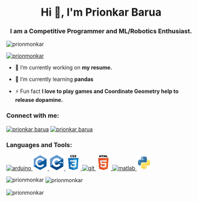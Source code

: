 <h1 align="center">Hi 👋, I'm Prionkar Barua</h1>
<h3 align="center">I am a Competitive Programmer and ML/Robotics Enthusiast.</h3>

<p align="left"> <img src="https://komarev.com/ghpvc/?username=prionmonkar&label=Profile%20views&color=0e75b6&style=flat" alt="prionmonkar" /> </p>

<p align="left"> <a href="https://github.com/ryo-ma/github-profile-trophy"><img src="https://github-profile-trophy.vercel.app/?username=prionmonkar" alt="prionmonkar" /></a> </p>

- 🔭 I’m currently working on **my resume.**

- 🌱 I’m currently learning **pandas**

- ⚡ Fun fact **I love to play games and Coordinate Geometry help to release dopamine.**

<h3 align="left">Connect with me:</h3>
<p align="left">
<a href="https://linkedin.com/in/prionkar barua" target="blank"><img align="center" src="https://raw.githubusercontent.com/rahuldkjain/github-profile-readme-generator/master/src/images/icons/Social/linked-in-alt.svg" alt="prionkar barua" height="30" width="40" /></a>
<a href="https://fb.com/prionkar barua" target="blank"><img align="center" src="https://raw.githubusercontent.com/rahuldkjain/github-profile-readme-generator/master/src/images/icons/Social/facebook.svg" alt="prionkar barua" height="30" width="40" /></a>
</p>

<h3 align="left">Languages and Tools:</h3>
<p align="left"> <a href="https://www.arduino.cc/" target="_blank" rel="noreferrer"> <img src="https://cdn.worldvectorlogo.com/logos/arduino-1.svg" alt="arduino" width="40" height="40"/> </a> <a href="https://www.cprogramming.com/" target="_blank" rel="noreferrer"> <img src="https://raw.githubusercontent.com/devicons/devicon/master/icons/c/c-original.svg" alt="c" width="40" height="40"/> </a> <a href="https://www.w3schools.com/cpp/" target="_blank" rel="noreferrer"> <img src="https://raw.githubusercontent.com/devicons/devicon/master/icons/cplusplus/cplusplus-original.svg" alt="cplusplus" width="40" height="40"/> </a> <a href="https://www.w3schools.com/css/" target="_blank" rel="noreferrer"> <img src="https://raw.githubusercontent.com/devicons/devicon/master/icons/css3/css3-original-wordmark.svg" alt="css3" width="40" height="40"/> </a> <a href="https://git-scm.com/" target="_blank" rel="noreferrer"> <img src="https://www.vectorlogo.zone/logos/git-scm/git-scm-icon.svg" alt="git" width="40" height="40"/> </a> <a href="https://www.w3.org/html/" target="_blank" rel="noreferrer"> <img src="https://raw.githubusercontent.com/devicons/devicon/master/icons/html5/html5-original-wordmark.svg" alt="html5" width="40" height="40"/> </a> <a href="https://www.mathworks.com/" target="_blank" rel="noreferrer"> <img src="https://upload.wikimedia.org/wikipedia/commons/2/21/Matlab_Logo.png" alt="matlab" width="40" height="40"/> </a> <a href="https://www.python.org" target="_blank" rel="noreferrer"> <img src="https://raw.githubusercontent.com/devicons/devicon/master/icons/python/python-original.svg" alt="python" width="40" height="40"/> </a> </p>

<p><img align="left" src="https://github-readme-stats.vercel.app/api/top-langs?username=prionmonkar&show_icons=true&locale=en&layout=compact" alt="prionmonkar" /></p>

<p>&nbsp;<img align="center" src="https://github-readme-stats.vercel.app/api?username=prionmonkar&show_icons=true&locale=en" alt="prionmonkar" /></p>

<p><img align="center" src="https://github-readme-streak-stats.herokuapp.com/?user=prionmonkar&" alt="prionmonkar" /></p>
